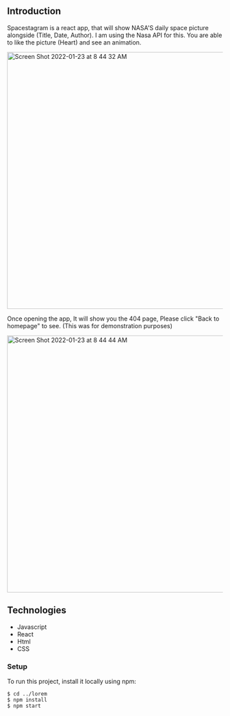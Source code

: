## Introduction

Spacestagram is a react app, that will show NASA'S daily space picture alongside (Title, Date, Author). I am using the Nasa API for this. You are able to like the picture (Heart) and see an animation. 

<img width="600" alt="Screen Shot 2022-01-23 at 8 44 32 AM" src="https://user-images.githubusercontent.com/56169143/150688774-42838cc6-292f-4414-a739-7dd135b0c429.png">


Once opening the app, It will show you the 404 page, Please click "Back to homepage" to see. (This was for demonstration purposes)


<img width="600" alt="Screen Shot 2022-01-23 at 8 44 44 AM" src="https://user-images.githubusercontent.com/56169143/150688779-ab872a15-4671-4c3e-9496-08a49759be1f.png">




## Technologies 
  
 - Javascript
 - React
 - Html 
 - CSS


 
 ### Setup 
 
 To run this project, install it locally using npm:

```
$ cd ../lorem
$ npm install
$ npm start
```
